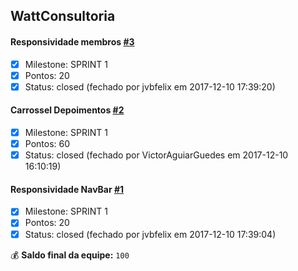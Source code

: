 ## WattConsultoria
#### Responsividade membros [#3](https://github.com/citi-onboarding/WattConsultoria/issues/3)
- [x] Milestone: SPRINT 1
- [x] Pontos: 20
- [x] Status: closed (fechado por jvbfelix em 2017-12-10 17:39:20)
#### Carrossel Depoimentos [#2](https://github.com/citi-onboarding/WattConsultoria/issues/2)
- [x] Milestone: SPRINT 1
- [x] Pontos: 60
- [x] Status: closed (fechado por VictorAguiarGuedes em 2017-12-10 16:10:19)
#### Responsividade NavBar [#1](https://github.com/citi-onboarding/WattConsultoria/issues/1)
- [x] Milestone: SPRINT 1
- [x] Pontos: 20
- [x] Status: closed (fechado por jvbfelix em 2017-12-10 17:39:04)

:moneybag: **Saldo final da equipe:** `100`